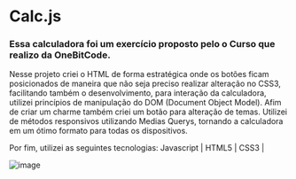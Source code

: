 # Calc.js

<h3> Essa calculadora foi um exercício proposto pelo o Curso que realizo da OneBitCode. </h3> 

Nesse projeto criei o HTML de forma estratégica onde os botões ficam posicionados de maneira que não seja preciso realizar alteração no CSS3, facilitando
também o desenvolvimento, para interação da calculadora, utilizei princípios de manipulação do DOM (Document Object Model).
Afim de criar um charme também criei um botão para alteração de temas.
Utilizei de métodos responsivos utilizando Medias Querys, tornando a calculadora em um ótimo formato para todas os dispositivos.

Por fim, utilizei as seguintes tecnologias: Javascript | HTML5 | CSS3 |
 
 ![image](https://github.com/Dev-AlandeSouza/Calc.js/assets/133730523/75dc2cf8-2277-409b-b13e-64fcb2969340)
